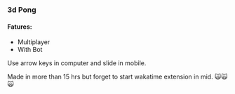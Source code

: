 ### 3d Pong

#### Fatures:
  - Multiplayer
  - With Bot

Use arrow keys in computer and slide in mobile.

Made in more than 15 hrs but forget to start wakatime extension in mid. 🙀🙀🙀 
